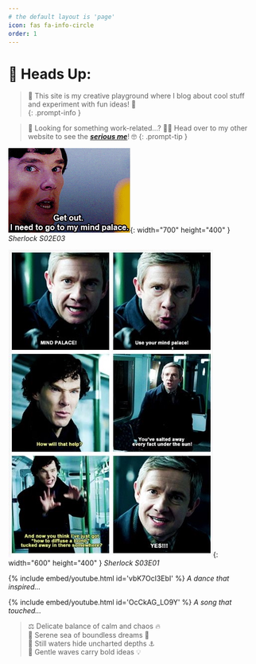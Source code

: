 ```yaml
---
# the default layout is 'page'
icon: fas fa-info-circle
order: 1
---
```


# 🚨 Heads Up:
> 👀 This site is my creative playground where I blog about cool stuff and experiment with fun ideas! 🌈 <br>
{: .prompt-info }

> 💼 Looking for something work-related...? 💁‍♂️ Head over to my other website to see the ***[serious me](https://kdpham-1002.github.io/)***! 🤓
{: .prompt-tip }


![sherlock-meme1](assets/img/IMG_7086.jpeg){: width="700" height="400" }
_Sherlock S02E03_

![sherlock-meme2](assets/img/IMG_7087.jpeg){: width="600" height="400" }
_Sherlock S03E01_

{% include embed/youtube.html id='vbK7Ocl3EbI' %}
_A dance that inspired..._

{% include embed/youtube.html id='OcCkAG_LO9Y' %}
_A song that touched..._

> ⚖️ Delicate balance of calm and chaos 🔥 <br>
> 🐚 Serene sea of boundless dreams 🌟 <br>
> 🐳 Still waters hide uncharted depths ⚓️ <br>
> 🌊 Gentle waves carry bold ideas 💡 <br>